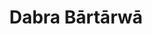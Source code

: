 ---
title: Dabra Bārtārwā

subjects:
  -
    id: filmona-d-bartarwa
    name: Filmonā za-Dabra Bārtārwā
    commemorations:
      - [22, 4]

  -
    id: tadewos-d-bartarwa
    name: Tādewos za-Dabra Bārtārwā
    commemorations:
      - [29, 2]
---